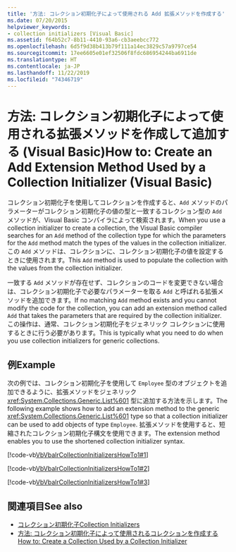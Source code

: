 ```yaml
---
title: '方法: コレクション初期化子によって使用される Add 拡張メソッドを作成する'
ms.date: 07/20/2015
helpviewer_keywords:
- collection initializers [Visual Basic]
ms.assetid: f64b52c7-8b11-4410-93a6-cb3aeebcc772
ms.openlocfilehash: 6d5f9d38b413b79f111a14ec3829c57a9797ce54
ms.sourcegitcommit: 17ee6605e01ef32506f8fdc686954244ba6911de
ms.translationtype: HT
ms.contentlocale: ja-JP
ms.lasthandoff: 11/22/2019
ms.locfileid: "74346719"
---
```

# <a name="how-to-create-an-add-extension-method-used-by-a-collection-initializer-visual-basic"></a><span data-ttu-id="90160-102">方法: コレクション初期化子によって使用される拡張メソッドを作成して追加する (Visual Basic)</span><span class="sxs-lookup"><span data-stu-id="90160-102">How to: Create an Add Extension Method Used by a Collection Initializer (Visual Basic)</span></span>
<span data-ttu-id="90160-103">コレクション初期化子を使用してコレクションを作成すると、`Add` メソッドのパラメーターがコレクション初期化子の値の型と一致するコレクション型の `Add` メソッドが、Visual Basic コンパイラによって検索されます。</span><span class="sxs-lookup"><span data-stu-id="90160-103">When you use a collection initializer to create a collection, the Visual Basic compiler searches for an `Add` method of the collection type for which the parameters for the `Add` method match the types of the values in the collection initializer.</span></span> <span data-ttu-id="90160-104">この `Add` メソッドは、コレクションに、コレクション初期化子の値を設定するときに使用されます。</span><span class="sxs-lookup"><span data-stu-id="90160-104">This `Add` method is used to populate the collection with the values from the collection initializer.</span></span>  
  
 <span data-ttu-id="90160-105">一致する `Add` メソッドが存在せず、コレクションのコードを変更できない場合は、コレクション初期化子で必要なパラメーターを取る `Add` と呼ばれる拡張メソッドを追加できます。</span><span class="sxs-lookup"><span data-stu-id="90160-105">If no matching `Add` method exists and you cannot modify the code for the collection, you can add an extension method called `Add` that takes the parameters that are required by the collection initializer.</span></span> <span data-ttu-id="90160-106">この操作は、通常、コレクション初期化子をジェネリック コレクションに使用するときに行う必要があります。</span><span class="sxs-lookup"><span data-stu-id="90160-106">This is typically what you need to do when you use collection initializers for generic collections.</span></span>  
  
## <a name="example"></a><span data-ttu-id="90160-107">例</span><span class="sxs-lookup"><span data-stu-id="90160-107">Example</span></span>  
 <span data-ttu-id="90160-108">次の例では、コレクション初期化子を使用して `Employee` 型のオブジェクトを追加できるように、拡張メソッドをジェネリック <xref:System.Collections.Generic.List%601> 型に追加する方法を示します。</span><span class="sxs-lookup"><span data-stu-id="90160-108">The following example shows how to add an extension method to the generic <xref:System.Collections.Generic.List%601> type so that a collection initializer can be used to add objects of type `Employee`.</span></span> <span data-ttu-id="90160-109">拡張メソッドを使用すると、短縮されたコレクション初期化子構文を使用できます。</span><span class="sxs-lookup"><span data-stu-id="90160-109">The extension method enables you to use the shortened collection initializer syntax.</span></span>  
  
 [!code-vb[VbVbalrCollectionInitializersHowTo1#1](~/samples/snippets/visualbasic/VS_Snippets_VBCSharp/VbVbalrCollectionInitializersHowTo1/VB/Module1.vb#1)]  
  
 [!code-vb[VbVbalrCollectionInitializersHowTo1#2](~/samples/snippets/visualbasic/VS_Snippets_VBCSharp/VbVbalrCollectionInitializersHowTo1/VB/Module1.vb#2)]  
  
 [!code-vb[VbVbalrCollectionInitializersHowTo1#3](~/samples/snippets/visualbasic/VS_Snippets_VBCSharp/VbVbalrCollectionInitializersHowTo1/VB/Module1.vb#3)]  
  
## <a name="see-also"></a><span data-ttu-id="90160-110">関連項目</span><span class="sxs-lookup"><span data-stu-id="90160-110">See also</span></span>

- [<span data-ttu-id="90160-111">コレクション初期化子</span><span class="sxs-lookup"><span data-stu-id="90160-111">Collection Initializers</span></span>](../../../../visual-basic/programming-guide/language-features/collection-initializers/index.md)
- [<span data-ttu-id="90160-112">方法: コレクション初期化子によって使用されるコレクションを作成する</span><span class="sxs-lookup"><span data-stu-id="90160-112">How to: Create a Collection Used by a Collection Initializer</span></span>](../../../../visual-basic/programming-guide/language-features/collection-initializers/how-to-create-a-collection-used-by-a-collection-initializer.md)
